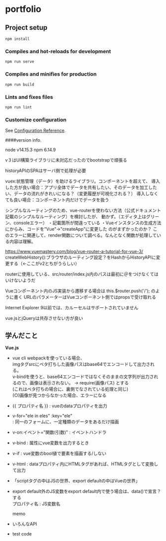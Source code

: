 # portfolio

## Project setup
```
npm install
```

### Compiles and hot-reloads for development
```
npm run serve
```

### Compiles and minifies for production
```
npm run build
```

### Lints and fixes files
```
npm run lint
```

### Customize configuration
See [Configuration Reference](https://cli.vuejs.org/config/).


####version info.

node v14.15.3 npm 6.14.9

v３はUI構築ライブラリに未対応だったのでbootstrapで頑張る

historyAPIのSPAはサーバ側で処理が必要

vuex:状態管理（データ）を助けるライブラリ。コンポーネントを超えて、 導入した方が良い場合：アプリ全体でデータを共有したい、そのデータを加工したい、データの流れがきれいになる？（変更履歴が可視化される？） 導入しなくても良い場合：コンポーネント内だけでデータを扱う

シンプルなルーティングのため、vue-routerを使わない方法（公式ドキュメント記載のシンプルなルーティング）を検討したが、 動かず。（エディタ上はグリーン、consoleエラー） ・記載箇所が間違っている ・Vueインスタンスの生成方法にからみ、コードを"Vue"->"createApp"に変更した のがまずかったのか？ このエラーに関連して、render関数について調べる。なんとなく関数が処理している内容は理解。

https://www.vuemastery.com/blog/vue-router-a-tutorial-for-vue-3/
createWebHistory():ブラウザのルーティング設定？をHashからHistoryAPIに変更する（<-ここがv2とちがうらしい）

routerに使用している、src/router/index.js内のパスは最初に＠をつけなくてはいけないようだ

Vueコンポーネント内のJS実装から遷移する場合は this.$router.push('/'); のように書く
URLのパラメーターはVueコンポーネント側ではpropsで受け取れる

 Internet Explorer 9以前では、カルーセルはサポートされていません

 vue.jsとjQueryは共存させない方が良い

## 学んだこと
__Vue.js__
- vue cli webpackを使っている場合、  
  imgタグsrcにベタ打ちした画像パスはbase64でエンコードして出力される。  
  v-bindを使うと、base64エンコードではなくそのままの文字列が出力されるので、画像は表示されない。
  -> require(画像パス) とする  
  (これはベタ打ちの場合に、裏側でなされている処理と同じ)  
  (○)画像が見つからなかった場合、エラーになる

- {{ プロパティ名 }} : vueのdataプロパティを出力
- v-for="ele in eles" :key="ele"  
 : 同一のフォームに、一定種類のデータをあるだけ描画
- v-on:イベント="関数(引数)" : イベントハンドラ
- v-bind : 属性にvue変数を出力するとき
- v-if : vue変数のbool値で要素を描画する/しない
- v-html : dataプロパティ内にHTMLタグがあれば、HTMLタグとして変換して出力

- 「scriptタグの中はJSの世界、export defaultの中はVueの世界」
- export default外のJS変数をexport default内で使う場合は、data()で宣言？する  
  プロパティ名 : JS変数名

  memo

- いろんなAPI
- test code